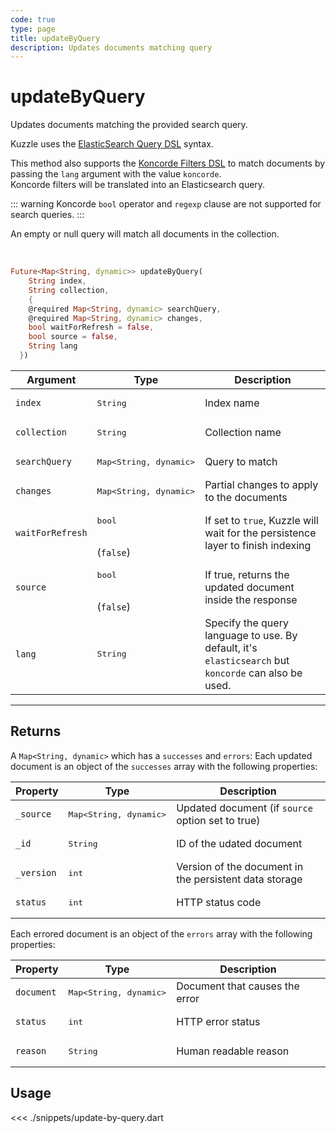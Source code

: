 ```yaml
---
code: true
type: page
title: updateByQuery
description: Updates documents matching query
---
```


# updateByQuery

Updates documents matching the provided search query.

Kuzzle uses the [ElasticSearch Query DSL](https://www.elastic.co/guide/en/elasticsearch/reference/7.4/query-dsl.html) syntax.

<SinceBadge version="change-me"/>

This method also supports the [Koncorde Filters DSL](/core/2/guides/cookbooks/realtime-api) to match documents by passing the `lang` argument with the value `koncorde`.  
Koncorde filters will be translated into an Elasticsearch query.  

::: warning
Koncorde `bool` operator and `regexp` clause are not supported for search queries.
:::

An empty or null query will match all documents in the collection.

<br/>

```dart
Future<Map<String, dynamic>> updateByQuery(
    String index,
    String collection,
    {
    @required Map<String, dynamic> searchQuery,
    @required Map<String, dynamic> changes,
    bool waitForRefresh = false,
    bool source = false,
    String lang
  })
```

| Argument           | Type                                         | Description     |
| ------------------ | -------------------------------------------- | --------------- |
| `index`            | <pre>String</pre>                            | Index name      |
| `collection`       | <pre>String</pre>                            | Collection name |
| `searchQuery`      | <pre>Map<String, dynamic></pre> | Query to match  |
| `changes`          | <pre>Map<String, dynamic></pre> | Partial changes to apply to the documents |
| `waitForRefresh`   | <pre>bool</pre><br>(`false`)                           | If set to `true`, Kuzzle will wait for the persistence layer to finish indexing|
| `source`           | <pre>bool</pre><br>(`false`)                           | If true, returns the updated document inside the response |
| `lang`     | <pre>String</pre>               | Specify the query language to use. By default, it's `elasticsearch` but `koncorde` can also be used. <SinceBadge version="change-me"/> |

---

## Returns

A `Map<String, dynamic>` which has a `successes` and `errors`:
Each updated document is an object of the `successes` array with the following properties:

| Property     | Type                                         | Description                      |
|------------- |--------------------------------------------- |--------------------------------- |
| `_source`    | <pre>Map<String, dynamic></pre> | Updated document (if `source` option set to true)  |
| `_id`        | <pre>String</pre>                            | ID of the udated document                   |
| `_version`   | <pre>int</pre>                           | Version of the document in the persistent data storage |
| `status`     | <pre>int</pre>                           | HTTP status code |

Each errored document is an object of the `errors` array with the following properties:

| Property     | Type                                         | Description                      |
|------------- |--------------------------------------------- |--------------------------------- |
| `document`   | <pre>Map<String, dynamic></pre> | Document that causes the error   |
| `status`     | <pre>int</pre>                           | HTTP error status                |
| `reason`     | <pre>String</pre>                            | Human readable reason |

## Usage

<<< ./snippets/update-by-query.dart